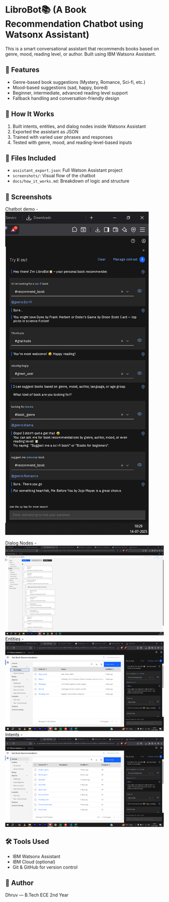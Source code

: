 # LibroBot📚 (A Book Recommendation Chatbot using Watsonx Assistant)

This is a smart conversational assistant that recommends books based on genre, mood, reading level, or author. Built using IBM Watsonx Assistant.

## 🔧 Features
- Genre-based book suggestions (Mystery, Romance, Sci-fi, etc.)
- Mood-based suggestions (sad, happy, bored)
- Beginner, intermediate, advanced reading level support
- Fallback handling and conversation-friendly design

## 🚀 How It Works
1. Built intents, entities, and dialog nodes inside Watsonx Assistant
2. Exported the assistant as JSON
3. Trained with varied user phrases and responses
4. Tested with genre, mood, and reading-level-based inputs

## 📁 Files Included
- `assistant_export.json`: Full Watson Assistant project
- `screenshots/`: Visual flow of the chatbot
- `docs/how_it_works.md`: Breakdown of logic and structure

## 📸 Screenshots
Chatbot demo - 
![Chatbot Flow](Screenshots/Chatbot.png)

Dialog Nodes - ![Chatbot Flow](Screenshots/Dialog_Nodes.png)
Entities - ![Chatbot Flow](Screenshots/Entities.png)
Intents - ![Chatbot Flow](Screenshots/Intents.png)

## 🛠 Tools Used
- IBM Watsonx Assistant
- IBM Cloud (optional)
- Git & GitHub for version control

## 👤 Author
Dhruv — B.Tech ECE 2nd Year  
